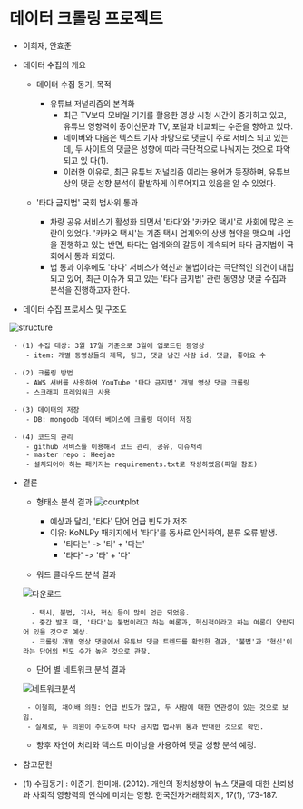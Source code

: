 
데이터 크롤링 프로젝트
====================================
 
- 이희재, 안효준
 
- 데이터 수집의 개요
   - 데이터 수집 동기, 목적
      - 유튜브 저널리즘의 본격화
        - 최근 TV보다 모바일 기기를 활용한 영상 시청 시간이 증가하고 있고, 유튜브 영향력이 종이신문과 TV, 포털과 비교되는 수준을 향하고 있다. 
        - 네이버와 다음은 텍스트 기사 바탕으로 댓글이 주로 서비스 되고 있는데, 두 사이트의 댓글은 성향에 따라 극단적으로 나눠지는 것으로 파악되고 있 다(1).
        - 이러한 이유로, 최근 유튜브 저널리즘 이라는 용어가 등장하며, 유튜브 상의 댓글 성향 분석이 활발하게 이루어지고 있음을 알 수 있었다.
       
   - '타다 금지법' 국회 법사위 통과
        - 차량 공유 서비스가 활성화 되면서 '타다'와 '카카오 택시'로 사회에 많은 논란이 있었다. '카카오 택시'는 기존 택시 업계와의 상생 협약을 맺으며 사업을 진행하고 있는 반면, 타다는 업계와의 갈등이 계속되며 타다 금지법이 국회에서 통과 되었다. 
        - 법 통과 이후에도 '타다' 서비스가 혁신과 불법이라는 극단적인 의견이 대립되고 있어, 최근 이슈가 되고 있는 '타다 금지법' 관련 동영상 댓글 수집과 분석을 진행하고자 한다.
       
       
- 데이터 수집 프로세스 및 구조도

![structure](https://user-images.githubusercontent.com/60166667/77083157-65683200-6a40-11ea-9bb3-07b323c19224.png)

     - (1) 수집 대상: 3월 17일 기준으로 3월에 업로드된 동영상 
        - item: 개별 동영상들의 제목, 링크, 댓글 남긴 사람 id, 댓글, 좋아요 수
   
     - (2) 크롤링 방법
        - AWS 서버를 사용하여 YouTube '타다 금지법' 개별 영상 댓글 크롤링
        - 스크래피 프레임워크 사용

     - (3) 데이터의 저장
        - DB: mongodb 데이터 베이스에 크롤링 데이터 저장

     - (4) 코드의 관리
        - github 서비스를 이용해서 코드 관리, 공유, 이슈처리
        - master repo : Heejae
        - 설치되어야 하는 패키지는 requirements.txt로 작성하였음(파일 참조)
 
 
- 결론
  
    -  형태소 분석 결과
    ![countplot](https://user-images.githubusercontent.com/60166667/77083767-5cc42b80-6a41-11ea-8916-4b1afa343e19.png)

        - 예상과 달리, '타다' 단어 언급 빈도가 저조
        - 이유: KoNLPy 패키지에서 '타다'를 동사로 인식하여, 분류 오류 발생.
          - '타다는' -> '타' + '다는'
          - '타다' -> '타' + '다'
     
  
    -  워드 클라우드 분석 결과
   
   
   
    ![다운로드](https://user-images.githubusercontent.com/60166667/77083628-28e90600-6a41-11ea-8454-40e3ea94eb08.png)

   
        - 택시, 불법, 기사, 혁신 등이 많이 언급 되었음.
        - 중간 발표 때, '타다'는 불법이라고 하는 여론과, 혁신적이라고 하는 여론이 양립되어 있을 것으로 예상.
        - 크롤링 개별 영상 댓글에서 유튜브 댓글 트렌드를 확인한 결과, '불법'과 '혁신'이라는 단어의 빈도 수가 높은 것으로 관찰.
   
   
    -  단어 별 네트워크 분석 결과
     
     ![네트워크분석](https://user-images.githubusercontent.com/60166667/77083813-6cdc0b00-6a41-11ea-8ef9-cca20b68b3f8.png)

       - 이철희, 채이배 의원: 언급 빈도가 많고, 두 사람에 대한 연관성이 있는 것으로 보임.
       - 실제로, 두 의원이 주도하여 타다 금지법 법사위 통과 반대한 것으로 확인.
     
    -  향후 자연어 처리와 텍스트 마이닝을 사용하여 댓글 성향 분석 예정.
      
      
- 참고문헌
- (1) 수집동기 : 이준기, 한미애. (2012). 개인의 정치성향이 뉴스 댓글에 대한 신뢰성과 사회적 영향력의 인식에 미치는 영향. 한국전자거래학회지, 17(1), 173-187.
